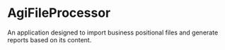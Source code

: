 # AgiFileProcessor
An application designed to import business positional files and generate reports based on its content.
